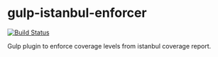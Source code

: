 gulp-istanbul-enforcer
======================
[![Build Status](https://travis-ci.org/iainjmitchell/gulp-istanbul-enforcer.png)](https://travis-ci.org/iainjmitchell/gulp-istanbul-enforcer)

Gulp plugin to enforce coverage levels from istanbul coverage report.

